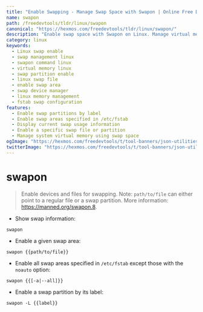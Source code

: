 ```yaml
---
title: "Enable Swapping - Manage Swap Space with Swapon | Online Free DevTools by Hexmos"
name: swapon
path: /freedevtools/tldr/linux/swapon
canonical: "https://hexmos.com/freedevtools/tldr/linux/swapon/"
description: "Enable swap space with Swapon on Linux. Manage virtual memory and improve system performance by enabling devices and files for swapping. Free online tool, no registration required."
category: linux
keywords:
  - Linux swap enable
  - swap management linux
  - swapon command linux
  - virtual memory linux
  - swap partition enable
  - linux swap file
  - enable swap area
  - swap device manager
  - linux memory management
  - fstab swap configuration
features:
  - Enable swap partitions by label
  - Enable swap areas specified in /etc/fstab
  - Display current swap usage information
  - Enable a specific swap file or partition
  - Manage system virtual memory using swap space
ogImage: "https://hexmos.com/freedevtools/t/tool-banners/json-utilities-banner.png"
twitterImage: "https://hexmos.com/freedevtools/t/tool-banners/json-utilities-banner.png"
---
```


# swapon

> Enable devices and files for swapping.
> Note: `path/to/file` can either point to a regular file or a swap partition.
> More information: <https://manned.org/swapon.8>.

- Show swap information:

`swapon`

- Enable a given swap area:

`swapon {{path/to/file}}`

- Enable all swap areas specified in `/etc/fstab` except those with the `noauto` option:

`swapon {{[-a|--all]}}`

- Enable a swap partition by its label:

`swapon -L {{label}}`

